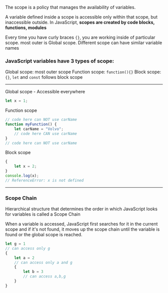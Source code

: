 The scope is a policy that manages the availability of variables.

A variable defined inside a scope is accessible only within that scope, but inaccessible outside.
In JavaScript, **scopes are created by code blocks, functions, modules**

Every time you have curly braces `{}`, you are working inside of particular scope.
most outer is Global scope.
Different scope can have similar variable names

### JavaScript variables have 3 types of scope:

Global scope: most outer scope
Function scope: `function(){}`
Block scope: `{}`, `let` and `const` follows block scope

---

Global scope - Accessible everywhere

```js
let x = 1;
```

Function scope

```js
// code here can NOT use carName
function myFunction() {
    let carName = "Volvo";
    // code here CAN use carName
}
// code here can NOT use carName
```

Block scope

```js
{
    let x = 2;
}
console.log(x);
// ReferenceError: x is not defined
```

---
### Scope Chain

Hierarchical structure that determines the order in which JavaScript looks for variables is called a Scope Chain

When a variable is accessed, JavaScript first searches for it in the current scope
and if it's not found, it moves up the scope chain until the variable is found or the global scope is reached.

```js
let g = 1
// can access only g
{
    let a = 2
    // can access only a and g
    {
        let b = 3
        // can access a,b,g
    }
}
```